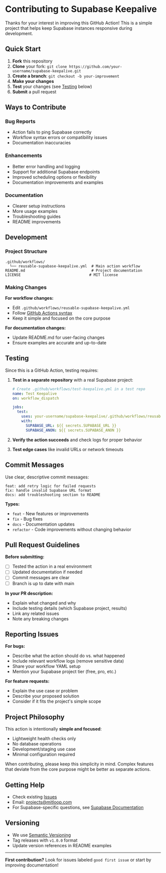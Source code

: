 # Contributing to Supabase Keepalive

Thanks for your interest in improving this GitHub Action! This is a simple project that helps keep Supabase instances responsive during development.

## Quick Start

1. **Fork** this repository
2. **Clone** your fork: `git clone https://github.com/your-username/supabase-keepalive.git`
3. **Create a branch**: `git checkout -b your-improvement`
4. **Make your changes**
5. **Test** your changes (see [Testing](#testing) below)
6. **Submit** a pull request

## Ways to Contribute

### Bug Reports
- Action fails to ping Supabase correctly
- Workflow syntax errors or compatibility issues
- Documentation inaccuracies

### Enhancements
- Better error handling and logging
- Support for additional Supabase endpoints
- Improved scheduling options or flexibility
- Documentation improvements and examples

### Documentation
- Clearer setup instructions
- More usage examples
- Troubleshooting guides
- README improvements

## Development

### Project Structure
```
.github/workflows/
  └── reusable-supabase-keepalive.yml  # Main action workflow
README.md                              # Project documentation
LICENSE                               # MIT license
```

### Making Changes

**For workflow changes:**
- Edit `.github/workflows/reusable-supabase-keepalive.yml`
- Follow [GitHub Actions syntax](https://docs.github.com/en/actions/using-workflows/workflow-syntax-for-github-actions)
- Keep it simple and focused on the core purpose

**For documentation changes:**
- Update README.md for user-facing changes
- Ensure examples are accurate and up-to-date

## Testing

Since this is a GitHub Action, testing requires:

1. **Test in a separate repository** with a real Supabase project:
   ```yaml
   # Create .github/workflows/test-keepalive.yml in a test repo
   name: Test Keepalive
   on: workflow_dispatch
   
   jobs:
     test:
       uses: your-username/supabase-keepalive/.github/workflows/reusable-supabase-keepalive.yml@your-branch
       with:
         SUPABASE_URL: ${{ secrets.SUPABASE_URL }}
         SUPABASE_ANON: ${{ secrets.SUPABASE_ANON }}
   ```

2. **Verify the action succeeds** and check logs for proper behavior

3. **Test edge cases** like invalid URLs or network timeouts

## Commit Messages

Use clear, descriptive commit messages:

```
feat: add retry logic for failed requests
fix: handle invalid Supabase URL format
docs: add troubleshooting section to README
```

**Types:**
- `feat` - New features or improvements
- `fix` - Bug fixes
- `docs` - Documentation updates
- `refactor` - Code improvements without changing behavior

## Pull Request Guidelines

**Before submitting:**
- [ ] Tested the action in a real environment
- [ ] Updated documentation if needed
- [ ] Commit messages are clear
- [ ] Branch is up to date with main

**In your PR description:**
- Explain what changed and why
- Include testing details (which Supabase project, results)
- Link any related issues
- Note any breaking changes

## Reporting Issues

**For bugs:**
- Describe what the action should do vs. what happened
- Include relevant workflow logs (remove sensitive data)
- Share your workflow YAML setup
- Mention your Supabase project tier (free, pro, etc.)

**For feature requests:**
- Explain the use case or problem
- Describe your proposed solution
- Consider if it fits the project's simple scope

## Project Philosophy

This action is intentionally **simple and focused**:
- Lightweight health checks only
- No database operations
- Development/staging use case
- Minimal configuration required

When contributing, please keep this simplicity in mind. Complex features that deviate from the core purpose might be better as separate actions.

## Getting Help

- Check existing [Issues](https://github.com/Vexorgd/supabase-keepalive/issues)
- Email: [projects@mitloop.com](mailto:projects@mitloop.com)
- For Supabase-specific questions, see [Supabase Documentation](https://supabase.com/docs)          

## Versioning

- We use [Semantic Versioning](https://semver.org/)
- Tag releases with `v1.0.0` format
- Update version references in README examples

---

**First contribution?** Look for issues labeled `good first issue` or start by improving documentation!
